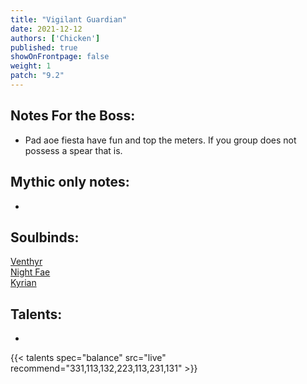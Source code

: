 ```yaml
---
title: "Vigilant Guardian"
date: 2021-12-12
authors: ['Chicken']
published: true
showOnFrontpage: false
weight: 1
patch: "9.2"
---
```



## Notes For the Boss:
- Pad aoe fiesta have fun and top the meters. If you group does not possess a spear that is.

## Mythic only notes:
- 

## Soulbinds:
[Venthyr](https://ptr.wowhead.com/soulbind-calc/venthyr/theotar-the-mad-duke/druid/AwCWb74CBTUgCBU1yggSBTWHCCUy4ggjBTJJCBV2AAg1Mj8I)
<br>[Night Fae](https://ptr.wowhead.com/soulbind-calc/night-fae/niya/druid/AwCW5b4CBTXKCCU1IAgTBTXGCBUy5AglMuIIIhUySQgldgAI)
<br>[Kyrian](https://ptr.wowhead.com/soulbind-calc/kyrian/forgelite-prime-mikanikos/druid/AwaW5ZYBBTXKCBMFNYIIFTLkCCUy4ggiFTJJCDV2AAg)

## Talents:

- 

{{< talents spec="balance" src="live" recommend="331,113,132,223,113,231,131" >}}

